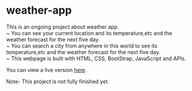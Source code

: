 # weather-app
This is an ongoing project about weather app.<br>
~ You can see your current location and its temperature,etc and the weather forecast for the next five day.<br>
~ You can search a city from anywhere in this world to see its temperature,etc and the weather forecast for the next five day.<br>
~ This webpage is built with HTML, CSS, BootStrap, JavaScript and APIs.


You can view a live version [here](https://neew-weather-app.netlify.app/).

Note- This project is not fully finished yet.
